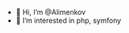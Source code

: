 - 👋 Hi, I’m @Alimenkov
- 👀 I’m interested in php, symfony

<!---
Alimenkov/Alimenkov is a ✨ special ✨ repository because its `README.md` (this file) appears on your GitHub profile.
You can click the Preview link to take a look at your changes.
--->
